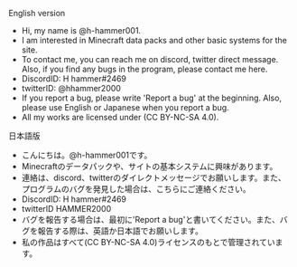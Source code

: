 English version
 - Hi, my name is @h-hammer001.
 - I am interested in Minecraft data packs and other basic systems for the site.
 - To contact me, you can reach me on discord, twitter direct message. Also, if you find any bugs in the program, please contact me here.
 - DiscordID: H hammer#2469
 - twitterID: @hhammer2000
 - If you report a bug, please write 'Report a bug' at the beginning. Also, please use English or Japanese when you report a bug.
 - All my works are licensed under (CC BY-NC-SA 4.0).

日本語版
 - こんにちは。@h-hammer001です。
 - Minecraftのデータパックや、サイトの基本システムに興味があります。
 - 連絡は、discord、twitterのダイレクトメッセージでお願いします。また、プログラムのバグを発見した場合は、こちらにご連絡ください。
 - DiscordID: H hammer#2469
 - twitterID HAMMER2000
 - バグを報告する場合は、最初に'Report a bug'と書いてください。また、バグを報告する際は、英語か日本語でお願いします。
 - 私の作品はすべて(CC BY-NC-SA 4.0)ライセンスのもとで管理されています。
